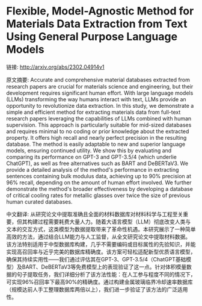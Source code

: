 # Flexible, Model-Agnostic Method for Materials Data Extraction from Text Using General Purpose Language Models

链接: http://arxiv.org/abs/2302.04914v1

原文摘要:
Accurate and comprehensive material databases extracted from research papers
are crucial for materials science and engineering, but their development
requires significant human effort. With large language models (LLMs)
transforming the way humans interact with text, LLMs provide an opportunity to
revolutionize data extraction. In this study, we demonstrate a simple and
efficient method for extracting materials data from full-text research papers
leveraging the capabilities of LLMs combined with human supervision. This
approach is particularly suitable for mid-sized databases and requires minimal
to no coding or prior knowledge about the extracted property. It offers high
recall and nearly perfect precision in the resulting database. The method is
easily adaptable to new and superior language models, ensuring continued
utility. We show this by evaluating and comparing its performance on GPT-3 and
GPT-3.5/4 (which underlie ChatGPT), as well as free alternatives such as BART
and DeBERTaV3. We provide a detailed analysis of the method's performance in
extracting sentences containing bulk modulus data, achieving up to 90%
precision at 96% recall, depending on the amount of human effort involved. We
further demonstrate the method's broader effectiveness by developing a database
of critical cooling rates for metallic glasses over twice the size of previous
human curated databases.

中文翻译:
从研究论文中提取准确且全面的材料数据库对材料科学与工程至关重要，但其构建过程需要耗费大量人力。随着大语言模型（LLM）彻底改变人类与文本的交互方式，这类模型为数据提取带来了革命性机遇。本研究展示了一种简单高效的方法，通过结合LLM能力与人工监督，从全文研究论文中提取材料数据。该方法特别适用于中型数据库构建，几乎不需要编码或目标属性的先验知识，并能实现高召回率与近乎完美的数据库精确度。该方案可轻松适配新型优质语言模型，确保其持续实用性——我们通过评估其在GPT-3、GPT-3.5/4（ChatGPT基础模型）及BART、DeBERTaV3等免费模型上的表现验证了这一点。针对体积模量数据的句子提取任务，我们详细分析了该方法性能：在人工参与程度不同的情况下，可实现96%召回率下最高90%的精确度。通过构建金属玻璃临界冷却速率数据库（规模达前人手工整理数据库两倍以上），我们进一步验证了该方法的广泛适用性。
